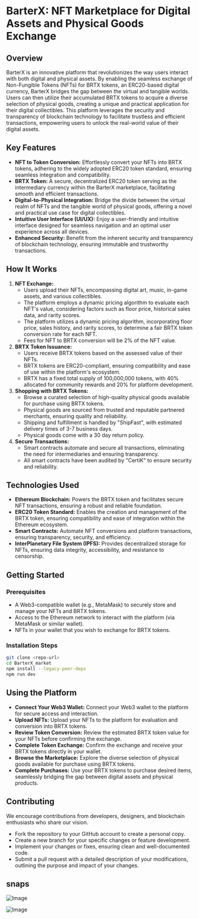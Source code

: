 # BarterX: NFT Marketplace for Digital Assets and Physical Goods Exchange

## Overview

BarterX is an innovative platform that revolutionizes the way users interact with both digital and physical assets. By enabling the seamless exchange of Non-Fungible Tokens (NFTs) for BRTX tokens, an ERC20-based digital currency, BarterX bridges the gap between the virtual and tangible worlds. Users can then utilize their accumulated BRTX tokens to acquire a diverse selection of physical goods, creating a unique and practical application for their digital collectibles. This platform leverages the security and transparency of blockchain technology to facilitate trustless and efficient transactions, empowering users to unlock the real-world value of their digital assets.

## Key Features

* **NFT to Token Conversion:** Effortlessly convert your NFTs into BRTX tokens, adhering to the widely adopted ERC20 token standard, ensuring seamless integration and compatibility.
* **BRTX Token:** A secure, decentralized ERC20 token serving as the intermediary currency within the BarterX marketplace, facilitating smooth and efficient transactions.
* **Digital-to-Physical Integration:** Bridge the divide between the virtual realm of NFTs and the tangible world of physical goods, offering a novel and practical use case for digital collectibles.
* **Intuitive User Interface (UI/UX):** Enjoy a user-friendly and intuitive interface designed for seamless navigation and an optimal user experience across all devices.
* **Enhanced Security:** Benefit from the inherent security and transparency of blockchain technology, ensuring immutable and trustworthy transactions.

## How It Works

1.  **NFT Exchange:**
    * Users upload their NFTs, encompassing digital art, music, in-game assets, and various collectibles.
    * The platform employs a dynamic pricing algorithm to evaluate each NFT's value, considering factors such as floor price, historical sales data, and rarity scores.
    * The platform utilizes a dynamic pricing algorithm, incorporating floor price, sales history, and rarity scores, to determine a fair BRTX token conversion rate for each NFT.
    * Fees for NFT to BRTX conversion will be 2% of the NFT value.
2.  **BRTX Token Issuance:**
    * Users receive BRTX tokens based on the assessed value of their NFTs.
    * BRTX tokens are ERC20-compliant, ensuring compatibility and ease of use within the platform's ecosystem.
    * BRTX has a fixed total supply of 100,000,000 tokens, with 40% allocated for community rewards and 20% for platform development.
3.  **Shopping with BRTX Tokens:**
    * Browse a curated selection of high-quality physical goods available for purchase using BRTX tokens.
    * Physical goods are sourced from trusted and reputable partnered merchants, ensuring quality and reliability.
    * Shipping and fulfillment is handled by "ShipFast", with estimated delivery times of 3-7 business days.
    * Physical goods come with a 30 day return policy.
4.  **Secure Transactions:**
    * Smart contracts automate and secure all transactions, eliminating the need for intermediaries and ensuring transparency.
    * All smart contracts have been audited by "CertiK" to ensure security and reliability.

## Technologies Used

* **Ethereum Blockchain:** Powers the BRTX token and facilitates secure NFT transactions, ensuring a robust and reliable foundation.
* **ERC20 Token Standard:** Enables the creation and management of the BRTX token, ensuring compatibility and ease of integration within the Ethereum ecosystem.
* **Smart Contracts:** Automate NFT conversions and platform transactions, ensuring transparency, security, and efficiency.
* **InterPlanetary File System (IPFS):** Provides decentralized storage for NFTs, ensuring data integrity, accessibility, and resistance to censorship.

## Getting Started

### Prerequisites

* A Web3-compatible wallet (e.g., MetaMask) to securely store and manage your NFTs and BRTX tokens.
* Access to the Ethereum network to interact with the platform (via MetaMask or similar wallet).
* NFTs in your wallet that you wish to exchange for BRTX tokens.

### Installation Steps

```bash
git clone <repo-url>
cd BarterX_market
npm install --legacy-peer-deps
npm run dev
```

## Using the Platform

* **Connect Your Web3 Wallet:** Connect your Web3 wallet to the platform for secure access and interaction.
* **Upload NFTs:** Upload your NFTs to the platform for evaluation and conversion into BRTX tokens.
* **Review Token Conversion:** Review the estimated BRTX token value for your NFTs before confirming the exchange.
* **Complete Token Exchange:** Confirm the exchange and receive your BRTX tokens directly in your wallet.
* **Browse the Marketplace:** Explore the diverse selection of physical goods available for purchase using BRTX tokens.
* **Complete Purchases:** Use your BRTX tokens to purchase desired items, seamlessly bridging the gap between digital assets and physical products.

## Contributing

We encourage contributions from developers, designers, and blockchain enthusiasts who share our vision.

* Fork the repository to your GitHub account to create a personal copy.
* Create a new branch for your specific changes or feature development.
* Implement your changes or fixes, ensuring clean and well-documented code.
* Submit a pull request with a detailed description of your modifications, outlining the purpose and impact of your changes.

## snaps
![Image](https://github.com/user-attachments/assets/8ddd208c-0969-4399-ba74-60e30c494f80)<div></div>
![Image](https://github.com/user-attachments/assets/c64fc24b-20c5-492a-b084-7bc672708dc8)
